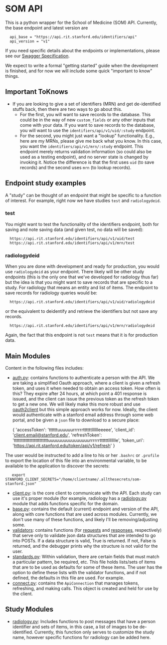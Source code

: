 # SOM API

This is a python wrapper for the School of Medicine (SOM) API. Currently, the base endpoint and latest version are 

      
      api_base = "https://api.rit.stanford.edu/identifiers/api"
      api_version = "v1"


If you need specific details about the endpoints or implementations, please see our [Swagger Specification](https://app.swaggerhub.com/api/susanweber/UID/1.0.0).

We expect to write a formal "getting started" guide when the development is finished, and for now we will include some quick "important to know" things.


## Important ToKnows
- If you are looking to give a set of identifiers (MRN) and get de-identified stuffs back, then there are two ways to go about this. 
  - For the first, you will want to save records to the database. This could be in the way of new `custom_fields` or any other inputs that come with your data. If you want to save records to the database, you will want to use the `identifiers/api/v1/uid/:study` endpoint.
  - For the second, you might just want a "lookup" functionality. E.g., here are my MRNs, please give me back what you know. In this case, you want the `identifiers/api/v1/mrn/:study` endpoint. This endpoint merely returns validation information (so could also be used as a testing endpoint), and no server state is changed by invoking it. Notice the difference is that the first uses `uid` (to save records) and the second uses `mrn` (to lookup records).


## Endpoint study examples
A "study" can be thought of an endpoint that might be specific to a function of interest. For example, right now we have studies `test` and `radiologydeid`. 

### test
You might want to test the functionality of the identifiers endpoint, both for saving and note saving data (and given test, no data will be saved):

      https://api.rit.stanford.edu/identifiers/api/v1/uid/test 
      https://api.rit.stanford.edu/identifiers/api/v1/mrn/test


### radiologydeid
When you are done with development and ready for production, you would use `radiologydeid` as your endpoint. There likely will be other study endpoints (this is the only one that we've developed for radiology thus far) but the idea is that you might want to save records that are specific to a study. For radiology that means an entity and list of items. The endpoint to save records for radiology queries would be:


      https://api.rit.stanford.edu/identifiers/api/v1/uid/radiologydeid 


or the equivalent to deidentify and retrieve the identifiers but not save any records.

      https://api.rit.stanford.edu/identifiers/api/v1/mrn/radiologydeid 


Again, the fact that this endpoint is not `test` means that it is for production data.


## Main Modules
Content in the following files includes:

- [auth.py](auth.py): contains functions to authenticate a person with the API. We are taking a simplified Oauth approach, where a client is given a refresh token, and uses it when needed to obtain an access token. How often is this? They expire after 24 hours, at which point a 401 response is issued, and the client can issue the previous token as the refresh token to get a new one. We will likely make this more robust and use [oauth2client](https://oauth2client.readthedocs.io) but this simple approach works for now. Ideally, the client would authenticate with a stanford email address through some web portal, and be given a `json` file to download to a secure place:
 
     {
      'accessToken': 'ttttttuuuuuurrrrrrttttttlllllleeeee',
      'client_id': 'client.email@stanford.edu',
      'refreshToken': 'ttttttttttttttttttttttttuuuuuuuuuuuuuuuurrrrrrttttttllllllle',
      'token_uri': 'https://api.rit.stanford.edu/token/api/v1/refresh'
     }

The user would be instructed to add a line to his or her `.bashrc` or `.profile` to export the location of this file into an environmental variable, to be available to the application to discover the secrets:

       export STANFORD_CLIENT_SECRETS="/home/clientname/.allthesecrets/som-stanford.json"

- [client.py](client.py): is the core client to communicate with the API. Each study can use it's proper module (for example, radiology has a [radiology.py](radiology.py) module that adds functions specific for the domain.
- [base.py](base.py): contains the default (current) endpoint and version of the API, along with core functions that are used across modules. Currently, we don't use many of these functions, and likely I'll be removing/adjusting some.
- [validators](validators): contains functions (for [requests](validators/requests.py) and [responses](validators/responses.py), respectively) that serve only to validate json data structures that are intended to go into POSTs. If a data structure is valid, True is returned. If not, False is returned, and the debugger prints why the structure is not valid for the user.
- [standards.py](standards.py): Within validation, there are certain fields that must match a particular pattern, be required, etc. This file holds lists/sets of items that are to be used as defaults for some of these items. The user has the option to define these lists with the validator functions, and if not defined, the defaults in this file are used. For example.
- [connect.py](connect.py): contains the `ApiConnection` that manages tokens, refreshing, and making calls. This object is created and held for use by the client.


## Study Modules
- [radiology.py](radiology.py): Includes functions to post messages that have a person identifier and sets of items, in this case, a list of images to be de-identified. Currently, this function only serves to customize the study name, however specific functions for radiology can be added here.
